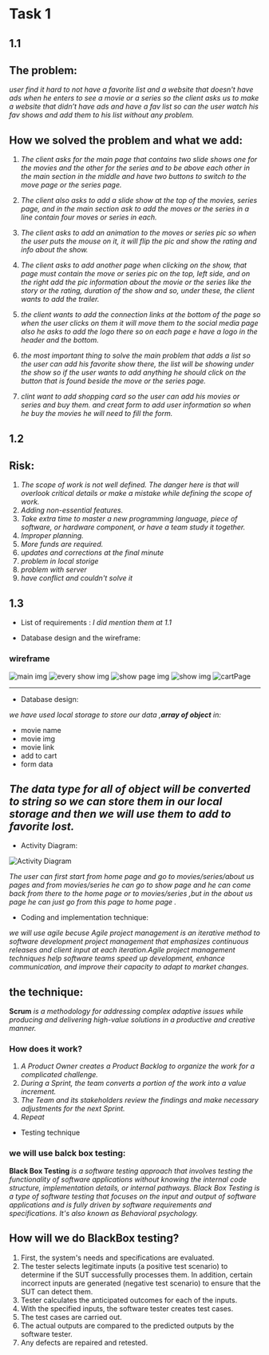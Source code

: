 # Task 1
## 1.1

## The problem:
*user find it hard to not have a favorite list and a website that doesn't have ads when he enters to see a movie or a series so the client asks us to make a website that didn’t have ads and have a fav list so can the user watch his fav shows and add them to his list without any problem.*
 
## How we solved the problem and what we add:
 
1. *The client asks for the main page that contains two slide shows one for the movies and the other for the series and to be above each other in the main section in the middle and have two buttons to switch to the move page or the series page.* 

2. *The client also asks to add a slide show at the top of the movies, series page, and in the main section ask to add the moves or the series in a line contain four moves or series in each.*

3. *The client asks to add an animation to the moves or series pic so when the user puts the mouse on it, it will flip the pic and show the rating and info about the show.*

4. *The client asks to add another page when clicking on the show, that page must contain the move or series pic on the top, left side, and on the right add the pic information about the movie or the series like the story or the rating, duration of the show and so, under these, the client wants to add the trailer.*

5. *the client wants to add the connection links at the bottom of the page so when the user clicks on them it will move them to the social media page also he asks to add the logo there so on each page e have a logo in the header and the bottom.*

6. *the most important thing to solve the main problem that adds a list so the user can add his favorite show there, the list will be showing under the show so if the user wants to add anything he should click on the button that is found beside the move or the series page.*

7. *clint want to add shopping card so the user can add his movies or series and buy them. and creat form to add user information so when he buy the movies he will need to fill the form.*

## 1.2
## Risk:
1. *The scope of work is not well defined. The danger here is that will overlook critical details or make a mistake while defining the scope of work.*
2. *Adding non-essential features.*
3. *Take extra time to master a new programming language, piece of software, or hardware component, or have a team study it together.*
4. *Improper planning.*
5. *More funds are required.*
6. *updates and corrections at the final minute*
7. *problem in local storige*
8. *problem with server*
9. *have conflict and couldn't solve it*

## 1.3 
+ List of requirements :
*I did mention them at 1.1*

+ Database design and the wireframe:

### wireframe

![main img](/img/mainPage.jpeg)
![every show img](/img/everyShowPage1.jpeg)
![show page img](/img/showPage.jpeg)
![show img](/img/aboutUsPage.jpeg)
![cartPage](/img/cartPage.jpeg)

------------------------------

+ Database design:

*we have used local storage to store our data ,**array of object** in:*

+ movie name
+ movie img
+ movie link
+ add to cart
+ form data

*The data type for all of object will be converted to string so we can store them in our local storage and then we will use them to add to favorite lost.*
---------------------------------------------------------------------

+ Activity Diagram:

![Activity Diagram](/img/ActivityDiagram2.jpeg)

*The user can first start from home page and go to movies/series/about us pages and from movies/series he can go to show page and he can come back from there to the home page or to movies/series ,but in the about us page he can just go from this page to home page .*

+ Coding and implementation technique:

*we will use agile becuse Agile project management is an iterative method to software development project management that emphasizes continuous releases and client input at each iteration.Agile project management techniques help software teams speed up development, enhance communication, and improve their capacity to adapt to market changes.*

## the technique:
**Scrum** *is a methodology for addressing complex adaptive issues while producing and delivering high-value solutions in a productive and creative manner.*

### How does it work?
1. *A Product Owner creates a Product Backlog to organize the work for a complicated challenge.*
2. *During a Sprint, the team converts a portion of the work into a value increment.*
3. *The Team and its stakeholders review the findings and make necessary adjustments for the next Sprint.*
4. *Repeat*

+ 	Testing technique
### we will use balck box testing:

**Black Box Testing** *is a software testing approach that involves testing the functionality of software applications without knowing the internal code structure, implementation details, or internal pathways. Black Box Testing is a type of software testing that focuses on the input and output of software applications and is fully driven by software requirements and specifications. It's also known as Behavioral psychology.*

## How will we do BlackBox testing?
1. First, the system's needs and specifications are evaluated.
2. The tester selects legitimate inputs (a positive test scenario) to determine if the SUT successfully processes them. In addition, certain incorrect inputs are generated (negative test scenario) to ensure that the SUT can detect them.
3. Tester calculates the anticipated outcomes for each of the inputs.
4. With the specified inputs, the software tester creates test cases.
5. The test cases are carried out.
6. The actual outputs are compared to the predicted outputs by the software tester.
7. Any defects are repaired and retested.







